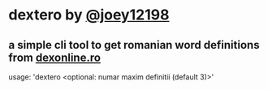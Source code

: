 # dextero by [@joey12198](https://github.com/joey121982/)

## a simple cli tool to get romanian word definitions from [dexonline.ro](https://dexonline.ro/)

usage: 'dextero <cuvant> <optional: numar maxim definitii (default 3)>'